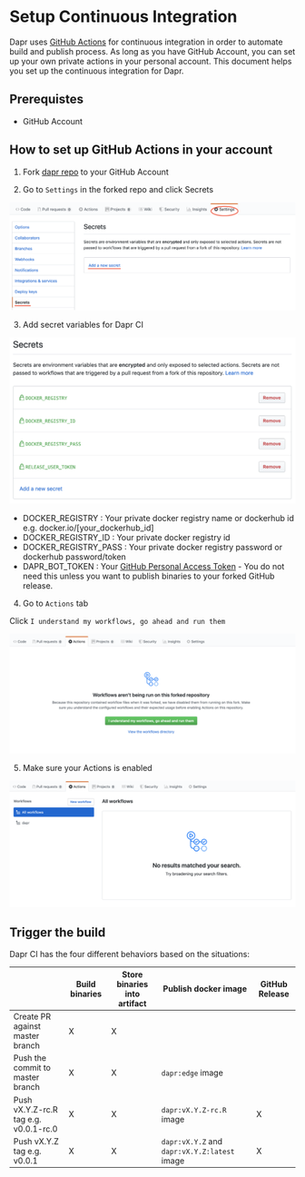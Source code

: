 # Setup Continuous Integration

Dapr uses [GitHub Actions](https://github.com/features/actions) for continuous integration in order to automate build and publish process. As long as you have GitHub Account, you can set up your own private actions in your personal account. This document helps you set up the continuous integration for Dapr.

## Prerequistes

* GitHub Account

## How to set up GitHub Actions in your account

1. Fork [dapr repo](https://github.com/dapr/dapr) to your GitHub Account

2. Go to `Settings` in the forked repo and click Secrets

![GitHub Settings](./img/github_setting.png)

3. Add secret variables for Dapr CI

![GitHub Secrets Settings](./img/github_secrets.png)

* DOCKER_REGISTRY : Your private docker registry name or dockerhub id e.g. docker.io/[your_dockerhub_id]
* DOCKER_REGISTRY_ID : Your private docker registry id
* DOCKER_REGISTRY_PASS : Your private docker registry password or dockerhub password/token
* DAPR_BOT_TOKEN : Your [GitHub Personal Access Token](https://help.github.com/en/github/authenticating-to-github/creating-a-personal-access-token-for-the-command-line) - You do not need this unless you want to publish binaries to your forked GitHub release.

4. Go to `Actions` tab

Click `I understand my workflows, go ahead and run them`

![GitHub Actions](./img/github_actions.png)

5. Make sure your Actions is enabled

![Enabled GitHub Actions](./img/github_actions_enabled.png)

## Trigger the build

Dapr CI has the four different behaviors based on the situations:

|  | Build binaries | Store binaries into artifact | Publish docker image | GitHub Release |
|-----|--------------|------------------------------|-------------------|--------------|
| Create PR against master branch | X | X | | |
| Push the commit to master branch | X | X | `dapr:edge` image | |
| Push vX.Y.Z-rc.R tag e.g. v0.0.1-rc.0 | X | X | `dapr:vX.Y.Z-rc.R` image | X |
| Push vX.Y.Z tag e.g. v0.0.1 | X | X | `dapr:vX.Y.Z` and `dapr:vX.Y.Z:latest` image | X |
